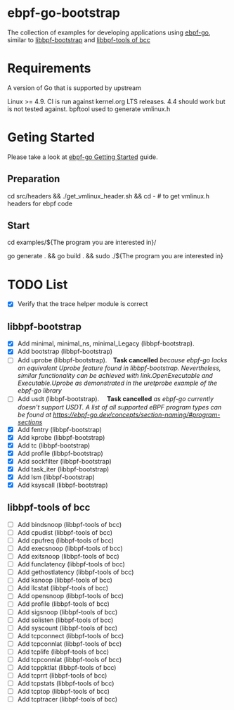 # ebpf-go-bootstrap

The collection of examples for developing applications using [ebpf-go], similar to [libbpf-bootstrap] and [libbpf-tools of bcc]

# Requirements
A version of Go that is supported by upstream

Linux >= 4.9. CI is run against kernel.org LTS releases. 4.4 should work but is not tested against.
bpftool used to generate vmlinux.h

# Geting Started
Please take a look at [ebpf-go Getting Started] guide.

## Preparation
cd src/headers && ./get_vmlinux_header.sh  && cd -   # to get vmlinux.h headers for ebpf code

## Start
cd examples/${The program you are interested in}/

go generate . && go build . && sudo ./${The program you are interested in}

# TODO List
- [x] Verify that the trace helper module is correct
## libbpf-bootstrap
- [x] Add minimal, minimal_ns, minimal_Legacy (libbpf-bootstrap).
- [x] Add bootstrap (libbpf-bootstrap)
- [ ] Add uprobe (libbpf-bootstrap).　**Task cancelled** *because ebpf-go lacks an equivalent Uprobe feature found in libbpf-bootstrap. Nevertheless, similar functionality can be achieved with link.OpenExecutable and Executable.Uprobe as demonstrated in the uretprobe example of the ebpf-go library*
- [ ] Add usdt (libbpf-bootstrap). 　**Task cancelled** *as ebpf-go currently doesn't support USDT. A list of all supported eBPF program types can be found at https://ebpf-go.dev/concepts/section-naming/#program-sections*
- [x] Add fentry (libbpf-bootstrap)
- [x] Add kprobe (libbpf-bootstrap)
- [x] Add tc (libbpf-bootstrap)
- [x] Add profile (libbpf-bootstrap)
- [x] Add sockfilter (libbpf-bootstrap)
- [x] Add task_iter (libbpf-bootstrap)
- [x] Add lsm (libbpf-bootstrap)
- [x] Add ksyscall (libbpf-bootstrap)
## libbpf-tools of bcc
- [ ] Add bindsnoop  (libbpf-tools of bcc)
- [ ] Add cpudist (libbpf-tools of bcc)
- [ ] Add cpufreq (libbpf-tools of bcc)
- [ ] Add execsnoop (libbpf-tools of bcc)
- [ ] Add exitsnoop (libbpf-tools of bcc)
- [ ] Add funclatency (libbpf-tools of bcc)
- [ ] Add gethostlatency (libbpf-tools of bcc)
- [ ] Add ksnoop (libbpf-tools of bcc)
- [ ] Add llcstat (libbpf-tools of bcc)
- [ ] Add opensnoop (libbpf-tools of bcc)
- [ ] Add profile (libbpf-tools of bcc)
- [ ] Add sigsnoop (libbpf-tools of bcc)
- [ ] Add solisten (libbpf-tools of bcc)
- [ ] Add syscount (libbpf-tools of bcc)
- [ ] Add tcpconnect (libbpf-tools of bcc)
- [ ] Add tcpconnlat (libbpf-tools of bcc)
- [ ] Add tcplife (libbpf-tools of bcc)
- [ ] Add tcpconnlat (libbpf-tools of bcc)
- [ ] Add tcppktlat (libbpf-tools of bcc)
- [ ] Add tcprrt (libbpf-tools of bcc)
- [ ] Add tcpstats (libbpf-tools of bcc)
- [ ] Add tcptop (libbpf-tools of bcc)
- [ ] Add tcptracer (libbpf-tools of bcc)

[ebpf-go Getting Started]: https://ebpf-go.dev/guides/getting-started/
[ebpf-go]: https://github.com/cilium/ebpf
[libbpf-bootstrap]: https://github.com/libbpf/libbpf-bootstrap
[libbpf-tools of bcc]: https://github.com/iovisor/bcc/tree/master/libbpf-tools
